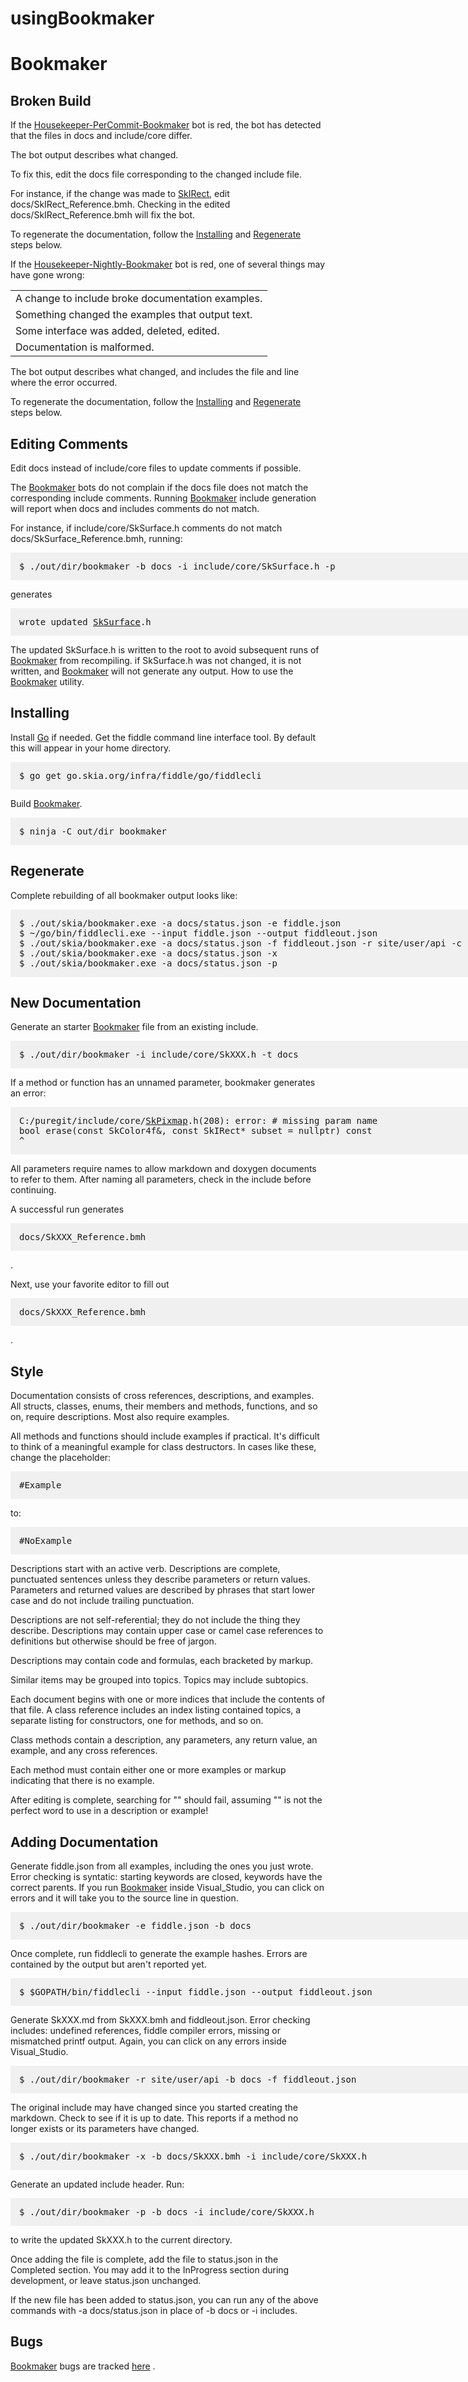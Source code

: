 usingBookmaker
===

# <a name="Bookmaker"></a> Bookmaker

## <a name="Broken_Build"></a> Broken Build

If the <a href="https://status.skia.org/repo/skia?filter=search&search_value=Housekeeper-PerCommit-Bookmaker">Housekeeper-PerCommit-Bookmaker</a> bot is red, the bot has detected that the files in docs and include/core differ.

The bot output describes what changed.

To fix this, edit the docs file corresponding to the changed include file.

For instance, if the change was made to <a href="SkIRect_Reference#SkIRect">SkIRect</a>, edit docs/SkIRect_Reference.bmh.
Checking in the edited docs/SkIRect_Reference.bmh will fix the bot.

To regenerate the documentation, follow the <a href="#Installing">Installing</a> and <a href="#Regenerate">Regenerate</a> steps below.

If the <a href="https://status.skia.org/repo/skia?filter=search&search_value=Housekeeper-Nightly-Bookmaker">Housekeeper-Nightly-Bookmaker</a> bot is red, one of several things may have gone wrong:

<table>  <tr>
    <td>A change to include broke documentation examples.</td>  </tr>  <tr>
    <td>Something changed the examples that output text.</td>  </tr>  <tr>
    <td>Some interface was added, deleted, edited.</td>  </tr>  <tr>
    <td>Documentation is malformed.</td>  </tr>
</table>

The bot output describes what changed, and includes the file and line
where the error occurred.

To regenerate the documentation, follow the <a href="#Installing">Installing</a> and <a href="#Regenerate">Regenerate</a> steps below.

## <a name="Editing_Comments"></a> Editing Comments

Edit docs instead of include/core files to update comments if possible.

The <a href="#Bookmaker">Bookmaker</a> bots do not complain if the docs file does not match the
corresponding include comments. Running <a href="#Bookmaker">Bookmaker</a> include generation will
report when docs and includes comments do not match.

For instance, if include/core/SkSurface.h comments do not match
docs/SkSurface_Reference.bmh, running:

<pre style="padding: 1em 1em 1em 1em;width: 62.5em; background-color: #f0f0f0">
$ ./out/dir/bookmaker -b docs -i include/core/SkSurface.h -p</pre>

generates

<pre style="padding: 1em 1em 1em 1em;width: 62.5em; background-color: #f0f0f0">
wrote updated <a href="SkSurface_Reference#SkSurface">SkSurface</a>.h</pre>

The updated SkSurface.h is written to the root to avoid subsequent runs of
<a href="#Bookmaker">Bookmaker</a> from recompiling. if SkSurface.h was not changed, it is not written,
and <a href="#Bookmaker">Bookmaker</a> will not generate any output.
How to use the <a href="#Bookmaker">Bookmaker</a> utility.

## <a name="Installing"></a> Installing

Install <a href="https://golang.org/doc/install">Go</a> if needed.
Get the fiddle command line interface tool.
By default this will appear in your home directory.

<pre style="padding: 1em 1em 1em 1em;width: 62.5em; background-color: #f0f0f0">
$ go get go.skia.org/infra/fiddle/go/fiddlecli</pre>

Build <a href="#Bookmaker">Bookmaker</a>.

<pre style="padding: 1em 1em 1em 1em;width: 62.5em; background-color: #f0f0f0">
$ ninja -C out/dir bookmaker</pre>

## <a name="Regenerate"></a> Regenerate

Complete rebuilding of all bookmaker output looks like:

<pre style="padding: 1em 1em 1em 1em;width: 62.5em; background-color: #f0f0f0">
$ ./out/skia/bookmaker.exe -a docs/status.json -e fiddle.json
$ ~/go/bin/fiddlecli.exe --input fiddle.json --output fiddleout.json
$ ./out/skia/bookmaker.exe -a docs/status.json -f fiddleout.json -r site/user/api -c
$ ./out/skia/bookmaker.exe -a docs/status.json -x
$ ./out/skia/bookmaker.exe -a docs/status.json -p</pre>

## <a name="New_Documentation"></a> New Documentation

Generate an starter <a href="#Bookmaker">Bookmaker</a> file from an existing include.

<pre style="padding: 1em 1em 1em 1em;width: 62.5em; background-color: #f0f0f0">
$ ./out/dir/bookmaker -i include/core/SkXXX.h -t docs</pre>

If a method or function has an unnamed parameter, bookmaker generates an error:

<pre style="padding: 1em 1em 1em 1em;width: 62.5em; background-color: #f0f0f0">
C:/puregit/include/core/<a href="SkPixmap_Reference#SkPixmap">SkPixmap</a>.h(208): error: # missing param name
bool erase(const SkColor4f&, const SkIRect* subset = nullptr) const
^
</pre>

All parameters require names to allow markdown and doxygen documents to refer to
them. After naming all parameters, check in the include before continuing.

A successful run generates

<pre style="padding: 1em 1em 1em 1em;width: 62.5em; background-color: #f0f0f0">
docs/SkXXX_Reference.bmh</pre>

.

Next, use your favorite editor to fill out

<pre style="padding: 1em 1em 1em 1em;width: 62.5em; background-color: #f0f0f0">
docs/SkXXX_Reference.bmh</pre>

.

## <a name="Style"></a> Style

Documentation consists of cross references, descriptions, and examples.
All structs, classes, enums, their members and methods, functions, and so on,
require descriptions. Most also require examples.

All methods and functions should include examples if practical.
It's difficult to think of a meaningful example for class destructors.
In cases like these, change the placeholder:

<pre style="padding: 1em 1em 1em 1em;width: 62.5em; background-color: #f0f0f0">
#Example</pre>

to:

<pre style="padding: 1em 1em 1em 1em;width: 62.5em; background-color: #f0f0f0">
#NoExample</pre>

Descriptions start with an active verb. Descriptions are complete, punctuated
sentences unless they describe parameters or return values. Parameters and
returned values are described by phrases that start lower case and do not
include trailing punctuation.

Descriptions are not self-referential; they do not include the thing they
describe. Descriptions may contain upper case or camel case references to
definitions but otherwise should be free of jargon.

Descriptions may contain code and formulas, each bracketed by markup.

Similar items may be grouped into topics. Topics may include subtopics.

Each document begins with one or more indices that include the contents of
that file. A class reference includes an index listing contained topics,
a separate listing for constructors, one for methods, and so on.

Class methods contain a description, any parameters, any return value,
an example, and any cross references.

Each method must contain either one or more examples or markup indicating
that there is no example.

After editing is complete, searching for "" should fail,
assuming "" is not the perfect word to use in a description or
example!

## <a name="Adding_Documentation"></a> Adding Documentation

Generate fiddle.json from all examples, including the ones you just wrote.
Error checking is syntatic: starting keywords are closed, keywords have the
correct parents.
If you run <a href="#Bookmaker">Bookmaker</a> inside Visual_Studio, you can click on errors and it
will take you to the source line in question.

<pre style="padding: 1em 1em 1em 1em;width: 62.5em; background-color: #f0f0f0">
$ ./out/dir/bookmaker -e fiddle.json -b docs</pre>

Once complete, run fiddlecli to generate the example hashes.
Errors are contained by the output but aren't reported yet.

<pre style="padding: 1em 1em 1em 1em;width: 62.5em; background-color: #f0f0f0">
$ $GOPATH/bin/fiddlecli --input fiddle.json --output fiddleout.json</pre>

Generate SkXXX.md from SkXXX.bmh and fiddleout.json.
Error checking includes: undefined references, fiddle compiler errors,
missing or mismatched printf output.
Again, you can click on any errors inside Visual_Studio.

<pre style="padding: 1em 1em 1em 1em;width: 62.5em; background-color: #f0f0f0">
$ ./out/dir/bookmaker -r site/user/api -b docs -f fiddleout.json</pre>

The original include may have changed since you started creating the markdown.
Check to see if it is up to date.
This reports if a method no longer exists or its parameters have changed.

<pre style="padding: 1em 1em 1em 1em;width: 62.5em; background-color: #f0f0f0">
$ ./out/dir/bookmaker -x -b docs/SkXXX.bmh -i include/core/SkXXX.h</pre>

Generate an updated include header. Run:

<pre style="padding: 1em 1em 1em 1em;width: 62.5em; background-color: #f0f0f0">
$ ./out/dir/bookmaker -p -b docs -i include/core/SkXXX.h</pre>

to write the updated SkXXX.h to the current directory.

Once adding the file is complete, add the file to status.json in the
Completed section. You may add it to the InProgress section during
development, or leave status.json unchanged.

If the new file has been added to status.json, you can run
any of the above commands with -a docs/status.json in place of
-b docs or -i includes.

## <a name="Bugs"></a> Bugs

<a href="#Bookmaker">Bookmaker</a> bugs are tracked <a href="bug.skia.org/6898">here</a> .
